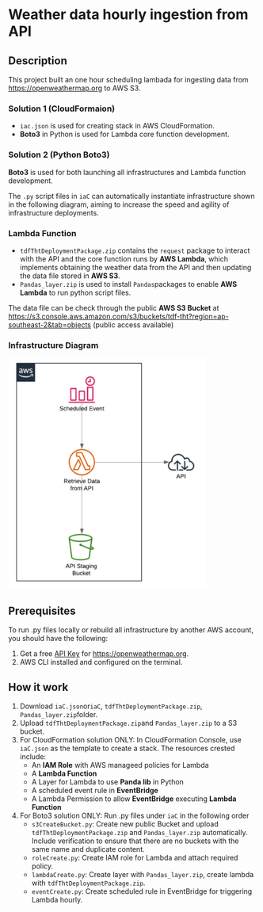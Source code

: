 # Weather data hourly ingestion from API

## Description
This project built an one hour scheduling lambada for ingesting data from https://openweathermap.org to AWS S3.

### Solution 1 (CloudFormaion)
* `iac.json` is used for creating stack in AWS CloudFormation.
*  **Boto3** in Python is used for Lambda core function development.

### Solution 2 (Python Boto3)
**Boto3** is used for both launching all infrastructures and Lambda function development.

The `.py` script files in `iaC` can automatically instantiate infrastructure shown in the following diagram, aiming to increase the speed and agility of infrastructure deployments.  


### Lambda Function
* `tdfThtDeploymentPackage.zip` contains the `request` package to interact with the API and the core function runs by **AWS Lambda**, which implements obtaining the weather data from the API and then updating the data file stored in **AWS S3**.
* `Pandas_layer.zip` is used to install `Pandas`packages to enable **AWS Lambda** to run python script files.

The data file can be check through the public **AWS S3 Bucket**  at https://s3.console.aws.amazon.com/s3/buckets/tdf-tht?region=ap-southeast-2&tab=objects (public access available)
### Infrastructure Diagram
<img src="https://github.com/Zoe-X-X/TDF_tht/blob/main/Infrastructure.png" width="400" >

## Prerequisites
To run .py files locally or rebuild all infrastructure by another AWS account, you should have the following:
 
1. Get a free [API Key](https://openweathermap.org/current) for https://openweathermap.org.
2. AWS CLI installed and configured on the terminal.

## How it work
1. Download `iaC.json`or`iaC`, `tdfThtDeploymentPackage.zip`, `Pandas_layer.zip`folder.
2. Upload `tdfThtDeploymentPackage.zip`and `Pandas_layer.zip` to a S3 bucket.
3. For CloudFormation solution ONLY: In CloudFormation Console, use `iaC.json` as the template to create a stack. The resources crested include:
   - An **IAM Role** with AWS manageed policies for Lambda
   - A **Lambda Function**
   - A Layer for Lambda to use **Panda lib** in Python
   - A scheduled event rule in **EventBridge**
   - A Lambda Permission to allow **EventBridge** executing **Lambda Function**
4. For Boto3 solution ONLY: Run .py files under `iaC` in the following order
   - `s3CreateBucket.py`: Create new public Bucket and upload `tdfThtDeploymentPackage.zip` and `Pandas_layer.zip` automatically. Include verification to ensure that there are no buckets with the same name and duplicate content.
   - `roleCreate.py`: Create IAM role for Lambda and attach required policy.
   - `lambdaCreate.py`: Create layer with `Pandas_layer.zip`, create lambda with `tdfThtDeploymentPackage.zip`.
   - `eventCreate.py`: Create scheduled rule in EventBridge for triggering Lambda hourly.
